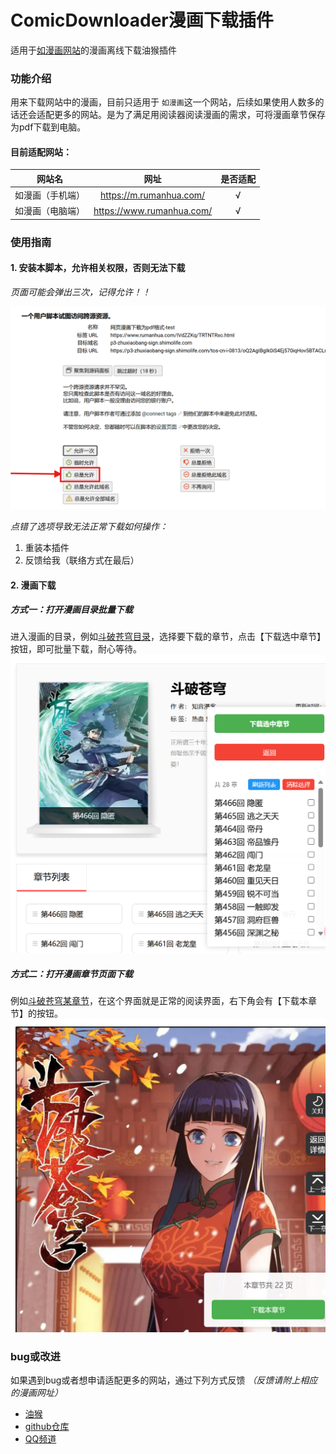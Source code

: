 # ComicDownloader漫画下载插件

适用于[如漫画网站](https://www.rumanhua.com/)的漫画离线下载油猴插件

### 功能介绍

用来下载网站中的漫画，目前只适用于 `如漫画`这一个网站，后续如果使用人数多的话还会适配更多的网站。是为了满足用阅读器阅读漫画的需求，可将漫画章节保存为pdf下载到电脑。

#### 目前适配网站：

|      网站名      |           网址            | 是否适配 |
| :--------------: | :-----------------------: | :------: |
| 如漫画（手机端） |  https://m.rumanhua.com/  |    √     |
| 如漫画（电脑端） | https://www.rumanhua.com/ |    √     |

### 使用指南

#### 1. 安装本脚本，允许相关权限，否则无法下载

*页面可能会弹出三次，记得允许！！*

![同意权限](image/README/权限设置.png)

*点错了选项导致无法正常下载如何操作：*

1. 重装本插件
2. 反馈给我（联络方式在最后）

#### 2. 漫画下载
##### 方式一：打开漫画目录批量下载
进入漫画的目录，例如[斗破苍穹目录](https://www.rumanhua.com/IVXypXq/)，选择要下载的章节，点击【下载选中章节】按钮，即可批量下载，耐心等待。
![批量下载](image/README/使用示例1.png)

##### 方式二：打开漫画章节页面下载
例如[斗破苍穹某章节](https://www.rumanhua.com/IVXypXq/vvUCvMyF.html)，在这个界面就是正常的阅读界面，右下角会有【下载本章节】的按钮。
![单章节下载](image/README/使用示例2.png)

### bug或改进

如果遇到bug或者想申请适配更多的网站，通过下列方式反馈
*（反馈请附上相应的漫画网址）*

- [油猴](https://greasyfork.org/zh-CN/scripts/517511-%E7%BD%91%E9%A1%B5%E6%BC%AB%E7%94%BB%E4%B8%8B%E8%BD%BD%E4%B8%BApdf%E6%A0%BC%E5%BC%8F/feedback)
- [github仓库](https://github.com/duanmorningsir/ComicDownloader)
- [QQ频道](https://github.com/user-attachments/assets/e30d6270-8448-4c61-97f9-e3ff12b37cf2)
